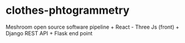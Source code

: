 # clothes-phtogrammetry
Meshroom open source software pipeline + React - Three Js (front) + Django REST API + Flask end point
